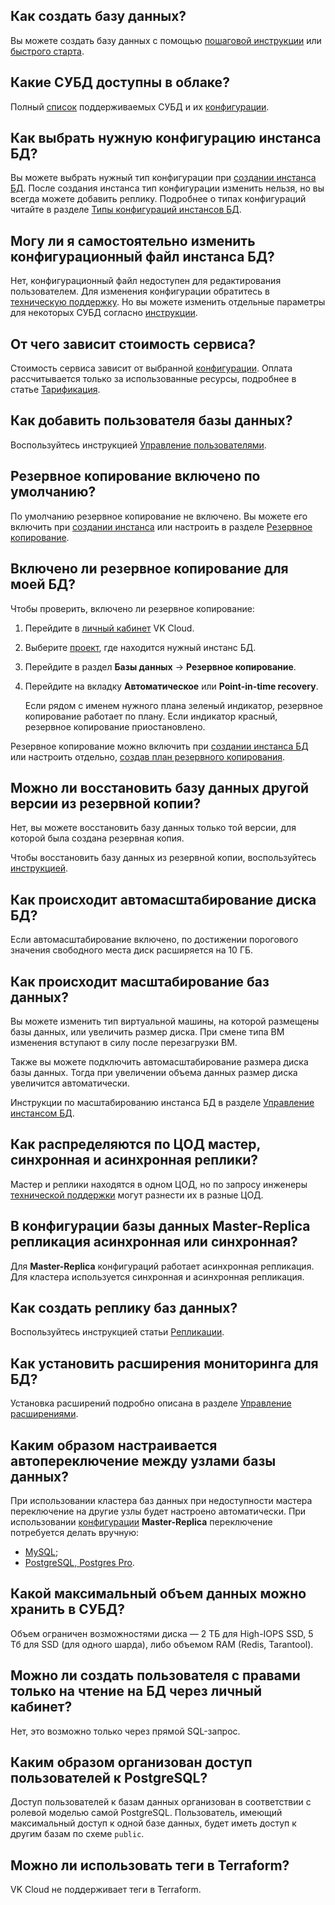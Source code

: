 ## Как создать базу данных?

Вы можете создать базу данных с помощью [пошаговой инструкции](../instructions/create/) или [быстрого старта](../quick-start/).

## Какие СУБД доступны в облаке?

Полный [список](../types/) поддерживаемых СУБД и их [конфигурации](../instructions/work-modes/work-configs/).

## Как выбрать нужную конфигурацию инстанса БД?

Вы можете выбрать нужный тип конфигурации при [создании инстанса БД](../instructions/create/). После создания инстанса тип конфигурации изменить нельзя, но вы всегда можете добавить реплику. Подробнее о типах конфигураций читайте в разделе [Типы конфигураций инстансов БД](../concepts/work-configs/).

## Могу ли я самостоятельно изменить конфигурационный файл инстанса БД?

Нет, конфигурационный файл недоступен для редактирования пользователем. Для изменения конфигурации обратитесь в [техническую поддержку](/ru/contacts/). Но вы можете изменить отдельные параметры для некоторых СУБД согласно [инструкции](../instructions/db-config/).

## От чего зависит стоимость сервиса?

Стоимость сервиса зависит от выбранной [конфигурации](../instructions/work-modes/work-configs/). Оплата рассчитывается только за использованные ресурсы, подробнее в статье [Тарификация](../tariffication/).

## Как добавить пользователя базы данных?

Воспользуйтесь инструкцией [Управление пользователями](../instructions/users/).

## Резервное копирование включено по умолчанию?

По умолчанию резервное копирование не включено. Вы можете его включить при [создании инстанса](../instructions/create/) или настроить в разделе [Резервное копирование](../../../manage/backups/db-backup/).

## Включено ли резервное копирование для моей БД?

Чтобы проверить, включено ли резервное копирование:

1. Перейдите в [личный кабинет](https://mcs.mail.ru/app/) VK Cloud.
1. Выберите [проект](/ru/base/account/concepts/projects), где находится нужный инстанс БД.
1. Перейдите в раздел **Базы данных** → **Резервное копирование**.
1. Перейдите на вкладку **Автоматическое** или **Point-in-time recovery**.

   Если рядом с именем нужного плана зеленый индикатор, резервное копирование работает по плану. Если индикатор красный, резервное копирование приостановлено.

Резервное копирование можно включить при [создании инстанса БД](../instructions/create/) или настроить отдельно, [создав план резервного копирования](/ru/manage/backups/db-backup/).

## Можно ли восстановить базу данных другой версии из резервной копии?

Нет, вы можете восстановить базу данных только той версии, для которой была создана резервная копия.

Чтобы восстановить базу данных из резервной копии, воспользуйтесь [инструкцией](/ru/manage/backups/db-backup/db-recover-backup).

## Как происходит автомасштабирование диска БД?

Если автомасштабирование включено, по достижении порогового значения свободного места диск расширяется на 10 ГБ.

## Как происходит масштабирование баз данных?

Вы можете изменить тип виртуальной машины, на которой размещены базы данных, или увеличить размер диска. При смене типа ВМ изменения вступают в силу после перезагрузки ВМ.

Также вы можете подключить автомасштабирование размера диска базы данных. Тогда при увеличении объема данных размер диска увеличится автоматически.

Инструкции по масштабированию инстанса БД в разделе [Управление инстансом БД](../instructions/manage-instance/).

## Как распределяются по ЦОД мастер, синхронная и асинхронная реплики?

Мастер и реплики находятся в одном ЦОД, но по запросу инженеры [технической поддержки](/ru/contacts/) могут разнести их в разные ЦОД.

## В конфигурации базы данных Master-Replica репликация асинхронная или синхронная?

Для **Master-Replica** конфигураций работает асинхронная репликация. Для кластера используется синхронная и асинхронная репликация.

## Как создать реплику баз данных?

Воспользуйтесь инструкцией статьи [Репликации](../instructions/replication/).

## Как установить расширения мониторинга для БД?

Установка расширений подробно описана в разделе [Управление расширениями](../instructions/managing-extensions/).

## Каким образом настраивается автопереключение между узлами базы данных?

При использовании кластера баз данных при недоступности мастера переключение на другие узлы будет настроено автоматически. При использовании [конфигурации](../instructions/work-modes/work-configs/) **Master-Replica** переключение потребуется делать вручную:

- [MySQL](../instructions/manage-instance/mysql#pereklyuchenie-mastera);
- [PostgreSQL, Postgres Pro](../instructions/manage-instance/postgresql#pereklyuchenie-mastera).

## Какой максимальный объем данных можно хранить в СУБД?

Объем ограничен возможностями диска — 2 ТБ для High-IOPS SSD, 5 Тб для SSD (для одного шарда), либо объемом RAM (Redis, Tarantool).

## Можно ли создать пользователя с правами только на чтение на БД через личный кабинет?

Нет, это возможно только через прямой SQL-запрос.

## Каким образом организован доступ пользователей к PostgreSQL?

Доступ пользователей к базам данных организован в соответствии с ролевой моделью самой PostgreSQL. Пользователь, имеющий максимальный доступ к одной базе данных, будет иметь доступ к другим базам по схеме `public`.

## Можно ли использовать теги в Terraform?

VK Cloud не поддерживает теги в Terraform.

